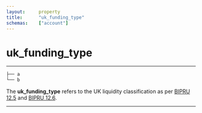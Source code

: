 ```yaml
---
layout:		property
title:		"uk_funding_type"
schemas:	["account"]
---
```


# uk_funding_type

---

```bash
├── a
└── b
```

The **uk_funding_type** refers to the UK liquidity classification as per [BIPRU 12.5][bipru-12-5] and [BIPRU 12.6][bipru-12-6].

---
[bipru-12-5]: https://www.handbook.fca.org.uk/handbook/BIPRU/12/5.html
[bipru-12-6]: https://www.handbook.fca.org.uk/handbook/BIPRU/12/6.html
